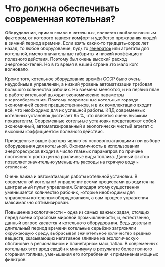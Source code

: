 # Что должна обеспечивать современная котельная?

Оборудование, применяемое в котельных, является наиболее важным фактором, от
которого зависят комфорт и удобство проживания людей в зимний период времени.
Если взять каких-то тридцать-сорок лет назад, то любое оборудование, будь то
[генератор](http://www.generent.ru) или агрегаты для котельной, имело
значительные габариты и низкий коэффициент полезного действия. Поэтому был
очень высокий расход энергоносителей. Но в то время в нашей стране это мало
кого волновало.

Кроме того, котельное оборудование времён СССР было очень неудобным в
управлении, а низкий уровень автоматизации требовал большого количества
рабочих. Но времена меняются, и на первый план в работе котельной выходят
экономические параметры энергосбережения. Поэтому современные котельные
гораздо экономичней своих предшественников, и в их комплектацию входит всё,
что необходимо для их успешной работы. КПД современных котельных установок
достигает 95 %, что является очень высоким показателем. Современные котельные
установки представляют собой экономичный, автоматизированный и экологически
чистый агрегат с высоким коэффициентом полезного действия.

Приведенные выше факторы являются основополагающими при выборе оборудования
для котельной. Экономичность в использовании энергоресурсов входит в число
главных параметров по причине постоянного роста цен на различные виды топлива.
Данный фактор позволяет значительно уменьшить расходы на горячую воду и
отопление.

Очень важна и автоматизация работы котельной установки. В современной
котельной управление всеми процессами выводится на центральный пульт
управления. Благодаря этому существенно уменьшается количество рабочих,
которые необходимы для управления котельным оборудованием, а сам процесс
управления максимально оптимизирован.

Повышение экологичности – одна из самых важных задач, стоящих перед всеми
отраслями мировой промышленности, и, естественно, данный вопрос касается и
котельного оборудования. Ведь довольно длительный период времени котельные
серьёзно загрязняли окружающую среду, выбрасывая значительное количество
вредных веществ, оказывающих негативное влияние на экологическую обстановку в
региональном и планетарном масштабах. В современных котельных этот вред сведён
к минимуму в результате более полного сгорания топлива, уменьшения его
потребления и применения мощных фильтров.

